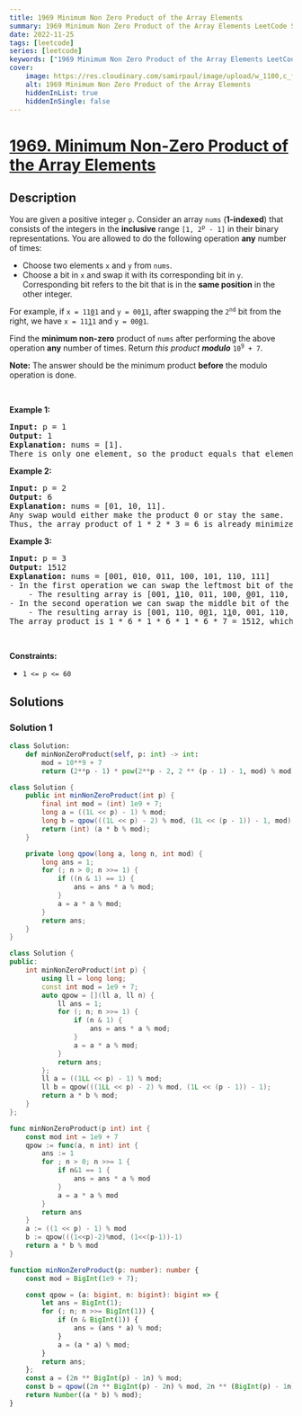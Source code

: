 ```yaml
---
title: 1969 Minimum Non Zero Product of the Array Elements
summary: 1969 Minimum Non Zero Product of the Array Elements LeetCode Solution Explained
date: 2022-11-25
tags: [leetcode]
series: [leetcode]
keywords: ["1969 Minimum Non Zero Product of the Array Elements LeetCode Solution Explained in all languages", "1969 Minimum Non Zero Product of the Array Elements", "LeetCode", "leetcode solution in Python3 C++ Java Go PHP Ruby Swift TypeScript Rust C# JavaScript C", "GeeksforGeeks", "InterviewBit", "Coding Ninjas", "HackerRank", "HackerEarth", "CodeChef", "TopCoder", "AlgoExpert", "freeCodeCamp", "Codeforces", "GitHub", "AtCoder", "Samir Paul"]
cover:
    image: https://res.cloudinary.com/samirpaul/image/upload/w_1100,c_fit,co_rgb:FFFFFF,l_text:Arial_75_bold:1969 Minimum Non Zero Product of the Array Elements - Solution Explained/problem-solving.webp
    alt: 1969 Minimum Non Zero Product of the Array Elements
    hiddenInList: true
    hiddenInSingle: false
---
```



# [1969. Minimum Non-Zero Product of the Array Elements](https://leetcode.com/problems/minimum-non-zero-product-of-the-array-elements)


## Description

<p>You are given a positive integer <code>p</code>. Consider an array <code>nums</code> (<strong>1-indexed</strong>) that consists of the integers in the <strong>inclusive</strong> range <code>[1, 2<sup>p</sup> - 1]</code> in their binary representations. You are allowed to do the following operation <strong>any</strong> number of times:</p>

<ul>
	<li>Choose two elements <code>x</code> and <code>y</code> from <code>nums</code>.</li>
	<li>Choose a bit in <code>x</code> and swap it with its corresponding bit in <code>y</code>. Corresponding bit refers to the bit that is in the <strong>same position</strong> in the other integer.</li>
</ul>

<p>For example, if <code>x = 11<u>0</u>1</code> and <code>y = 00<u>1</u>1</code>, after swapping the <code>2<sup>nd</sup></code> bit from the right, we have <code>x = 11<u>1</u>1</code> and <code>y = 00<u>0</u>1</code>.</p>

<p>Find the <strong>minimum non-zero</strong> product of <code>nums</code> after performing the above operation <strong>any</strong> number of times. Return <em>this product</em><em> <strong>modulo</strong> </em><code>10<sup>9</sup> + 7</code>.</p>

<p><strong>Note:</strong> The answer should be the minimum product <strong>before</strong> the modulo operation is done.</p>

<p>&nbsp;</p>
<p><strong class="example">Example 1:</strong></p>

<pre>
<strong>Input:</strong> p = 1
<strong>Output:</strong> 1
<strong>Explanation:</strong> nums = [1].
There is only one element, so the product equals that element.
</pre>

<p><strong class="example">Example 2:</strong></p>

<pre>
<strong>Input:</strong> p = 2
<strong>Output:</strong> 6
<strong>Explanation:</strong> nums = [01, 10, 11].
Any swap would either make the product 0 or stay the same.
Thus, the array product of 1 * 2 * 3 = 6 is already minimized.
</pre>

<p><strong class="example">Example 3:</strong></p>

<pre>
<strong>Input:</strong> p = 3
<strong>Output:</strong> 1512
<strong>Explanation:</strong> nums = [001, 010, 011, 100, 101, 110, 111]
- In the first operation we can swap the leftmost bit of the second and fifth elements.
    - The resulting array is [001, <u>1</u>10, 011, 100, <u>0</u>01, 110, 111].
- In the second operation we can swap the middle bit of the third and fourth elements.
    - The resulting array is [001, 110, 0<u>0</u>1, 1<u>1</u>0, 001, 110, 111].
The array product is 1 * 6 * 1 * 6 * 1 * 6 * 7 = 1512, which is the minimum possible product.
</pre>

<p>&nbsp;</p>
<p><strong>Constraints:</strong></p>

<ul>
	<li><code>1 &lt;= p &lt;= 60</code></li>
</ul>

## Solutions

### Solution 1

<!-- tabs:start -->

```python
class Solution:
    def minNonZeroProduct(self, p: int) -> int:
        mod = 10**9 + 7
        return (2**p - 1) * pow(2**p - 2, 2 ** (p - 1) - 1, mod) % mod
```

```java
class Solution {
    public int minNonZeroProduct(int p) {
        final int mod = (int) 1e9 + 7;
        long a = ((1L << p) - 1) % mod;
        long b = qpow(((1L << p) - 2) % mod, (1L << (p - 1)) - 1, mod);
        return (int) (a * b % mod);
    }

    private long qpow(long a, long n, int mod) {
        long ans = 1;
        for (; n > 0; n >>= 1) {
            if ((n & 1) == 1) {
                ans = ans * a % mod;
            }
            a = a * a % mod;
        }
        return ans;
    }
}
```

```cpp
class Solution {
public:
    int minNonZeroProduct(int p) {
        using ll = long long;
        const int mod = 1e9 + 7;
        auto qpow = [](ll a, ll n) {
            ll ans = 1;
            for (; n; n >>= 1) {
                if (n & 1) {
                    ans = ans * a % mod;
                }
                a = a * a % mod;
            }
            return ans;
        };
        ll a = ((1LL << p) - 1) % mod;
        ll b = qpow(((1LL << p) - 2) % mod, (1L << (p - 1)) - 1);
        return a * b % mod;
    }
};
```

```go
func minNonZeroProduct(p int) int {
	const mod int = 1e9 + 7
	qpow := func(a, n int) int {
		ans := 1
		for ; n > 0; n >>= 1 {
			if n&1 == 1 {
				ans = ans * a % mod
			}
			a = a * a % mod
		}
		return ans
	}
	a := ((1 << p) - 1) % mod
	b := qpow(((1<<p)-2)%mod, (1<<(p-1))-1)
	return a * b % mod
}
```

```ts
function minNonZeroProduct(p: number): number {
    const mod = BigInt(1e9 + 7);

    const qpow = (a: bigint, n: bigint): bigint => {
        let ans = BigInt(1);
        for (; n; n >>= BigInt(1)) {
            if (n & BigInt(1)) {
                ans = (ans * a) % mod;
            }
            a = (a * a) % mod;
        }
        return ans;
    };
    const a = (2n ** BigInt(p) - 1n) % mod;
    const b = qpow((2n ** BigInt(p) - 2n) % mod, 2n ** (BigInt(p) - 1n) - 1n);
    return Number((a * b) % mod);
}
```

<!-- tabs:end -->

<!-- end -->
